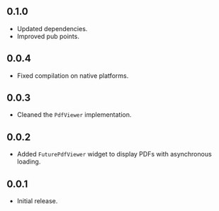 ## 0.1.0

* Updated dependencies.
* Improved pub points.

## 0.0.4

* Fixed compilation on native platforms.

## 0.0.3

* Cleaned the `PdfViewer` implementation.

## 0.0.2

* Added `FuturePdfViewer` widget to display PDFs with asynchronous loading.

## 0.0.1

* Initial release.
